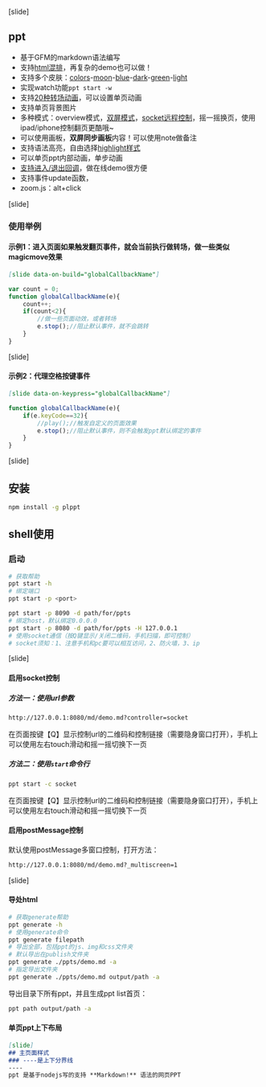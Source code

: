 [slide]
## ppt 


 * 基于GFM的markdown语法编写
 * 支持[html混排](#mixed-code)，再复杂的demo也可以做！
 * 支持多个皮肤：[colors]()-[moon]()-[blue]()-[dark]()-[green]()-[light]()
 * 实现watch功能`ppt start -w`
 * 支持[20种转场动画](#transition)，可以设置单页动画
 * 支持单页背景图片
 * 多种模式：overview模式，[双屏模式](#postmessage)，[socket远程控制](#socket)，摇一摇换页，使用ipad/iphone控制翻页更酷哦~
 * 可以使用画板，**双屏同步画板**内容！可以使用note做备注
 * 支持语法高亮，自由选择[highlight样式](https://highlightjs.org/)
 * 可以单页ppt内部动画，单步动画
 * [支持进入/退出回调](#callback)，做在线demo很方便
 * 支持事件update函数，
 * zoom.js：alt+click
 
 [slide]
 
### 使用举例

#### 示例1：进入页面如果触发翻页事件，就会当前执行做转场，做一些类似magicmove效果
```markdown
[slide data-on-build="globalCallbackName"]
```

```javascript
var count = 0;
function globalCallbackName(e){
    count++;
    if(count<2){
        //做一些页面动效，或者转场
        e.stop();//阻止默认事件，就不会跳转
    }
}
```


[slide]

#### 示例2：代理空格按键事件
```markdown
[slide data-on-keypress="globalCallbackName"]
```

```javascript
function globalCallbackName(e){
    if(e.keyCode==32){
        //play();//触发自定义的页面效果
        e.stop();//阻止默认事件，则不会触发ppt默认绑定的事件
    }
}
```


[slide]

## 安装

```bash
npm install -g plppt
```

## shell使用

### 启动

```bash
# 获取帮助
ppt start -h
# 绑定端口
ppt start -p <port>
```

```bash
ppt start -p 8090 -d path/for/ppts
# 绑定host，默认绑定0.0.0.0
ppt start -p 8080 -d path/for/ppts -H 127.0.0.1
# 使用socket通信（按Q键显示/关闭二维码，手机扫描，即可控制）
# socket须知：1、注意手机和pc要可以相互访问，2、防火墙，3、ip
```

[slide]

#### 启用socket控制

##### 方法一：使用url参数

```bash
http://127.0.0.1:8080/md/demo.md?controller=socket
```

在页面按键【Q】显示控制url的二维码和控制链接（需要隐身窗口打开），手机上可以使用左右touch滑动和摇一摇切换下一页

##### 方法二：使用`start`命令行

```bash
ppt start -c socket
```
在页面按键【Q】显示控制url的二维码和控制链接（需要隐身窗口打开），手机上可以使用左右touch滑动和摇一摇切换下一页

#### 启用postMessage控制
默认使用postMessage多窗口控制，打开方法：

```bash
http://127.0.0.1:8080/md/demo.md?_multiscreen=1

```



[slide]
#### 导处html

```bash
# 获取generate帮助
ppt generate -h
# 使用generate命令
ppt generate filepath
# 导出全部，包括ppt的js、img和css文件夹
# 默认导出在publish文件夹
ppt generate ./ppts/demo.md -a
# 指定导出文件夹
ppt generate ./ppts/demo.md output/path -a
```
导出目录下所有ppt，并且生成ppt list首页：

```bash
ppt path output/path -a
```



#### 单页ppt上下布局
```markdown
[slide]
## 主页面样式
### ----是上下分界线
----
ppt 是基于nodejs写的支持 **Markdown!** 语法的网页PPT

```


